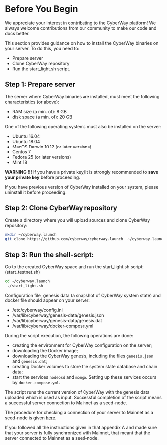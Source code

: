 # Before You Begin

We appreciate your interest in contributing to the CyberWay platform! We always welcome contributions from our community to make our code and docs better.  

This section provides guidance on how to install the CyberWay binaries on your server. To do this, you need to:
 - Prepare server
 - Clone CyberWay repository
 - Run the start_light.sh script.

## Step 1: Prepare server

The server where CyberWay binaries are installed, must meet the following characteristics (or above):
 - RAM size (a min. of): 8 GB
 - disk space (a min. of): 20 GB
 
One of the following operating systems must also be installed on the server:
 - Ubuntu 16.04
 - Ubuntu 18.04
 - MacOS Darwin 10.12 (or later versions)
 - Centos 7
 - Fedora 25 (or later versions)
 - Mint 18

**WARNING !!!** If you have a private key,iIt is strongly recommended to **save your private key** before proceeding.  

If you have previous version of CyberWay installed on your system, please uninstall it before proceeding.

## Step 2: Clone CyberWay repository
Create a directory where you will upload sources and clone CyberWay repository:
```sh
mkdir ~/cyberway.launch
git clone https://github.com/cyberway/cyberway.launch  ~/cyberway.launch
```

## Step 3: Run the shell-script:
Go to the created CyberWay space and run the start_light.sh script:  (start_testnet.sh)
```sh
cd ~/cyberway.launch
 ./start_light.sh
```

Configuration file, genesis data (a snapshot of CyberWay system state) and docker file should appear on your server:
 - /etc/cyberway/config.ini
 - /var/lib/cyberway/genesis-data/genesis.json
 - /var/lib/cyberway/genesis-data/genesis.dat
 - /var/lib/cyberway/docker-compose.yml

During the script execution, the following operations are done:
 - creating the environment for CyberWay configuration on the server;
 - downloading the Docker image;
 - downloading the CyberWay genesis, including the files `genesis.json` and `genesis.dat`;
 - creating Docker volumes to store the system state database and chain data;
 - start the services `nodeosd` and `mongo`. Setting up these services occurs by `docker-compose.yml`.

The script runs the current version of CyberWay with the genesis data uploaded which is used as input. Successful completion of the script means a successful server connection to Mainnet as a seed-node.  

The procedure for checking a connection of your server to Mainnet as a seed-node is given [here](https://docs.cyberway.io/validators/mainnet_connection/appendix_a).  

If you followed all the instructions given in that appendix A and made sure that your server is fully synchronized with Mainnet, that meant that the server connected to Mainnet as a seed-node.

